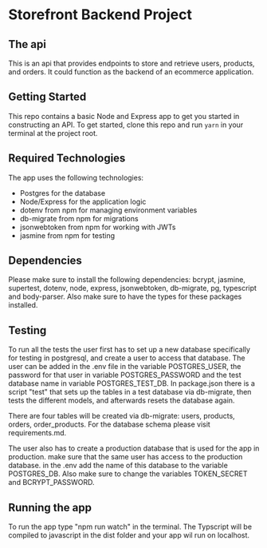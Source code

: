 # Storefront Backend Project

## The api

This is an api that provides endpoints to store and retrieve users, products, and orders. It could function as the backend of an ecommerce application.

## Getting Started

This repo contains a basic Node and Express app to get you started in constructing an API. To get started, clone this repo and run `yarn` in your terminal at the project root.

## Required Technologies

The app uses the following technologies:

- Postgres for the database
- Node/Express for the application logic
- dotenv from npm for managing environment variables
- db-migrate from npm for migrations
- jsonwebtoken from npm for working with JWTs
- jasmine from npm for testing

## Dependencies

Please make sure to install the following dependencies: bcrypt, jasmine, supertest, dotenv, node, express, jsonwebtoken, db-migrate, pg, typescript and body-parser. Also make sure to have the types for these packages installed.

## Testing

To run all the tests the user first has to set up a new database specifically for testing in postgresql, and create a user to access that database. The user can be added in the .env file in the variable POSTGRES_USER, the password for that user in variable POSTGRES_PASSWORD and the test database name in variable POSTGRES_TEST_DB. In package.json there is a script "test" that sets up the tables in a test database via db-migrate, then tests the different models, and afterwards resets the database again.

There are four tables will be created via db-migrate: users, products, orders, order_products. For the database schema please visit requirements.md.

The user also has to create a production database that is used for the app in production. make sure that the same user has access to the production database. in the .env add the name of this database to the variable POSTGRES_DB. Also make sure to change the variables TOKEN_SECRET and BCRYPT_PASSWORD.

## Running the app

To run the app type "npm run watch" in the terminal. The Typscript will be compiled to javascript in the dist folder and your app wil run on localhost.
